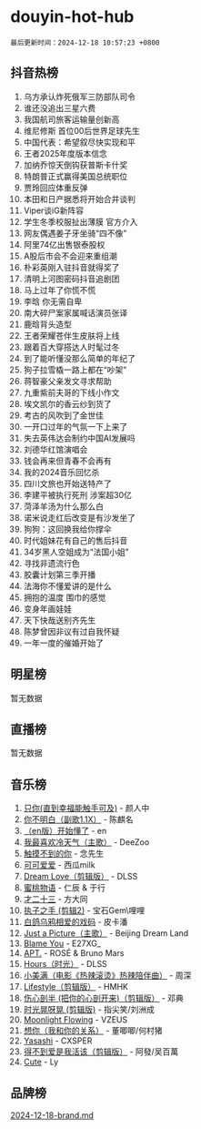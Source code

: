 # douyin-hot-hub

`最后更新时间：2024-12-18 10:57:23 +0800`

## 抖音热榜

1. 乌方承认炸死俄军三防部队司令
1. 谁还没追出三星六费
1. 我国航司旅客运输量创新高
1. 维尼修斯 首位00后世界足球先生
1. 中国代表：希望叙尽快实现和平
1. 王者2025年度版本信念
1. 加纳乔惊天倒钩获普斯卡什奖
1. 特朗普正式赢得美国总统职位
1. 贾玲回应体重反弹
1. 本田和日产据悉将开始合并谈判
1. Viper谈iG新阵容
1. 学生冬季校服扯出薄膜 官方介入
1. 网友偶遇姜子牙坐骑“四不像”
1. 阿里74亿出售银泰股权
1. A股后市会不会迎来重组潮
1. 朴彩英刚入驻抖音就得奖了
1. 清明上河图密码抖音追剧团
1. 马上过年了你慌不慌
1. 李晗 你无需自卑
1. 南大碎尸案家属喊话演员张译
1. 鹿晗背头造型
1. 王者荣耀苍伴生皮肤将上线
1. 跟着百大穿搭达人时髦过冬
1. 到了能听懂没那么简单的年纪了
1. 狗子拉雪橇一路上都在“吵架”
1. 蒋智豪父亲发文寻求帮助
1. 九重紫前夫哥的下线小作文
1. 埃文凯尔的香云纱到货了
1. 考古的风吹到了金世佳
1. 一开口过年的气氛一下上来了
1. 失去英伟达会制约中国AI发展吗
1. 刘德华红馆演唱会
1. 钱会再来但青春不会再有
1. 我的2024音乐回忆杀
1. 四川文旅也开始送特产了
1. 李建平被执行死刑 涉案超30亿
1. 菏泽羊汤为什么那么白
1. 诺米说走红后改变是有沙发坐了
1. 狗狗：这回换我给你撑伞
1. 时代姐妹花有自己的售后抖音
1. 34岁黑人空姐成为“法国小姐”
1. 寻找非遗流行色
1. 胶囊计划第三季开播
1. 法海你不懂爱讲的是什么
1. 拥抱的温度 围巾的感觉
1. 变身年画娃娃
1. 天下快哉送别齐先生
1. 陈梦曾因非议有过自我怀疑
1. 一年一度的催婚开始了

## 明星榜

暂无数据

## 直播榜

暂无数据

## 音乐榜

1. [只你(直到幸福能触手可及)](https://sf5-hl-cdn-tos.douyinstatic.com/obj/tos-cn-ve-2774/o0lBkRDzFTeaVSUz3ZZSCBVtZ5DIMQGfgmEAuE) - 颜人中
1. [你不明白（副歌1.1X）](https://sf5-hl-cdn-tos.douyinstatic.com/obj/tos-cn-ve-2774/o4LBQK7fIoonFBCeIzPNZvHDgEDtQ2ErnrKvM1) - 陈麒名
1. [（en版）开始懂了](https://sf5-hl-cdn-tos.douyinstatic.com/obj/tos-cn-ve-2774/ow9G4MKH32zBIDHGvNiTAimWsAJB5QxhCIfIME) - en
1. [我最喜欢冷天气（主歌）](https://sf5-hl-cdn-tos.douyinstatic.com/obj/tos-cn-ve-2774/ogd10efzCApmGsmwZRmIKrEMfCZLg7MycZu3ew) - DeeZoo
1. [触摸不到的你](https://sf5-hl-cdn-tos.douyinstatic.com/obj/tos-cn-ve-2774/oUBR0G6KDYpIwoshClFdQfZDNBfTnrBQE7gXtN) - 念先生
1. [可可爱爱](https://sf5-hl-cdn-tos.douyinstatic.com/obj/tos-cn-ve-2774/0deb1e75aea643b9927ba26aaafa29dd) - 西瓜milk
1. [Dream Love（剪辑版）](https://sf5-hl-cdn-tos.douyinstatic.com/obj/tos-cn-ve-2774/oUn3DKyIgBFIsCFZmAMM8qSJyMtlgLfoPqyDEe) - DLSS
1. [蜜桃物语](https://sf5-hl-cdn-tos.douyinstatic.com/obj/tos-cn-ve-2774/oIhOSCZtIACtYU4XQkngiW9kCBfVD1Fz9IYeqL) - 仁辰 & 于行
1. [才二十三](https://sf5-hl-cdn-tos.douyinstatic.com/obj/tos-cn-ve-2774/okABdOmMEBYDDBvkgYQ5JfEqFtCZvQxf4aRjDI) - 方大同
1. [执子之手 (剪辑2)](https://sf5-hl-cdn-tos.douyinstatic.com/obj/tos-cn-ve-2774/oUoZLQjCc31XzqsBnBQUNgeKtYPBcgbFDwtfcu) - 宝石Gem\哩哩
1. [白鸽乌鸦相爱的戏码](https://sf5-hl-cdn-tos.douyinstatic.com/obj/tos-cn-ve-2774/oMVVEf6eDAOmFtNtCsEqKpIorBDM8Nkg6TZRqC) - 皮卡潘
1. [Just a Picture（主歌）](https://sf5-hl-cdn-tos.douyinstatic.com/obj/tos-cn-ve-2774/oc0usFBZCDnAGbtQig7oCaDsQfCYjcAEfWYQkF) - Beijing Dream Land
1. [Blame You](https://sf5-hl-cdn-tos.douyinstatic.com/obj/tos-cn-ve-2774/oAceIDVL0BC2DJC0Qwi8AZnQAtBgZBbMMpfdzi) - E27XG_
1. [APT.](https://sf5-hl-cdn-tos.douyinstatic.com/obj/tos-cn-ve-2774/ooHxBnfDQIxBZontIlGfpTy5PBxCgEccFO1OMg) - ROSÉ & Bruno Mars
1. [Hours（时光）](https://sf5-hl-cdn-tos.douyinstatic.com/obj/tos-cn-ve-2774/oES9g0DgeYmDFDVCLNfBZZsnLvGF4utxCEAm1Q) - DLSS
1. [小美满（电影《热辣滚烫》热辣陪伴曲）](https://sf5-hl-cdn-tos.douyinstatic.com/obj/tos-cn-ve-2774/o0GAn2lSgfZIDUgtevCGDQYnFg4CwnrBaxbTZL) - 周深
1. [Lifestyle（剪辑版）](https://sf5-hl-cdn-tos.douyinstatic.com/obj/tos-cn-ve-2774/owfqGgjwG3V5lCLaAIezFMeg3LtuKNBaZKgzPV) - HMHK
1. [伤心剖半 (把你的心剖开来)（剪辑版）](https://sf5-hl-cdn-tos.douyinstatic.com/obj/tos-cn-ve-2774/oE3a4kLafIGYPYIFXlEAefIrO0MvzyEDgbuTmC) - 邓典
1. [时光晃呀晃 (剪辑版)](https://sf5-hl-cdn-tos.douyinstatic.com/obj/tos-cn-ve-2774/o8ACeQem3gwI1x3GIYGAfKG0LJebKFRJDwRwyW) - 指尖笑/刘洲成
1. [Moonlight Flowing](https://sf5-hl-cdn-tos.douyinstatic.com/obj/tos-cn-ve-2774/oopZsCtRnQgOhEYmv9FfBBgwmeaQmWQQZED9tN) - VZEUS
1. [想你（我和你的关系）](https://sf5-hl-cdn-tos.douyinstatic.com/obj/tos-cn-ve-2774/o8QxhcOBDYYX0zqKCjFVQXZ3RBffnRBQEogitG) - 董唧唧/何村猪
1. [Yasashi](https://sf5-hl-cdn-tos.douyinstatic.com/obj/tos-cn-ve-2774/oEIqAlutRBGQZgZf2VMCuFEBmaD2bgJG6fCQaQ) - CXSPER
1. [得不到爱是我活该（剪辑版）](https://sf5-hl-cdn-tos.douyinstatic.com/obj/tos-cn-ve-2774/os0cIhiBc3fAa9kPjzM5WTrMggiK3sBnZDAwpQ) - 阿發/吴百萬
1. [Cute](https://sf5-hl-cdn-tos.douyinstatic.com/obj/tos-cn-ve-2774/o4IbIzHWKAAB4wsS5qMBRiiAlEBGTpQRNfFvuo) - Ly

## 品牌榜

[2024-12-18-brand.md](2024-12-18-brand.md)
